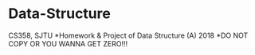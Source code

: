 # Data-Structure
CS358, SJTU
*Homework & Project of Data Structure (A) 2018
*DO NOT COPY OR YOU WANNA GET ZERO!!!
